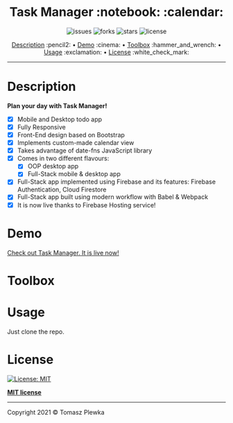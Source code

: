<div>
    <h1 align="center">Task Manager	:notebook: :calendar: </h1>
    <p align="center">
      <img src="https://img.shields.io/github/issues/tomaszplewka/08_task_manager_oop" alt="issues">
      <img src="https://img.shields.io/github/forks/tomaszplewka/08_task_manager_oop" alt="forks">
      <img src="https://img.shields.io/github/stars/tomaszplewka/08_task_manager_oop" alt="stars">
      <img src="https://img.shields.io/github/license/tomaszplewka/08_task_manager_oop" alt="license">
    </p>
</div>
<p align="center">
    <a href="#description">Description</a> :pencil2: • 
    <a href="#demo">Demo</a> :cinema: •
    <a href="#toolbox">Toolbox</a> :hammer_and_wrench: •
    <a href="#usage">Usage</a> :exclamation: •
    <a href="#license">License</a> :white_check_mark:
</p>

---

# Description 

**Plan your day with Task Manager!**

- [x] Mobile and Desktop todo app
- [x] Fully Responsive
- [x] Front-End design based on Bootstrap
- [x] Implements custom-made calendar view
- [x] Takes advantage of date-fns JavaScript library
- [x] Comes in two different flavours:
  - [x] OOP desktop app
  - [x] Full-Stack mobile & desktop app
- [x] Full-Stack app implemented using Firebase and its features: Firebase Authentication, Cloud Firestore
- [x] Full-Stack app built using modern workflow with Babel & Webpack
- [x] It is now live thanks to Firebase Hosting service!

# Demo

[Check out Task Manager. It is live now!](https://task-manager-666.web.app "Task Manager")

# Toolbox

<p align="">
</p>

# Usage

Just clone the repo.

# License

[![License: MIT](https://img.shields.io/badge/License-MIT-green.svg)](https://opensource.org/licenses/MIT)

**[MIT license](http://opensource.org/licenses/mit-license.php)**

---

Copyright 2021 © Tomasz Plewka
